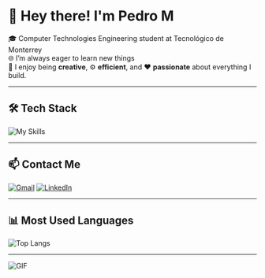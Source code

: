 # 👋 Hey there! I'm Pedro M

🎓 Computer Technologies Engineering student at Tecnológico de Monterrey  
🌐 I’m always eager to learn new things  
🎨 I enjoy being **creative**, ⚙️ **efficient**, and ❤️ **passionate** about everything I build.   

---

## 🛠️ Tech Stack

![My Skills](https://skillicons.dev/icons?i=python,flask,html,css,js,cpp,nodejs,react,mysql,tailwind)

---

## 📫 Contact Me
[![Gmail](https://skillicons.dev/icons?i=gmail)](mailto:pedro.tucorreo@gmail.com)
[![LinkedIn](https://skillicons.dev/icons?i=linkedin)](https://www.linkedin.com/in/pedroenriquemendozagarcia/)

---

## 📊 Most Used Languages

![Top Langs](https://github-readme-stats.vercel.app/api/top-langs/?username=ElEmLLi&layout=compact&theme=dark)

---

![GIF](https://media.tenor.com/4glrAdNmrLoAAAAM/angry.gif)
